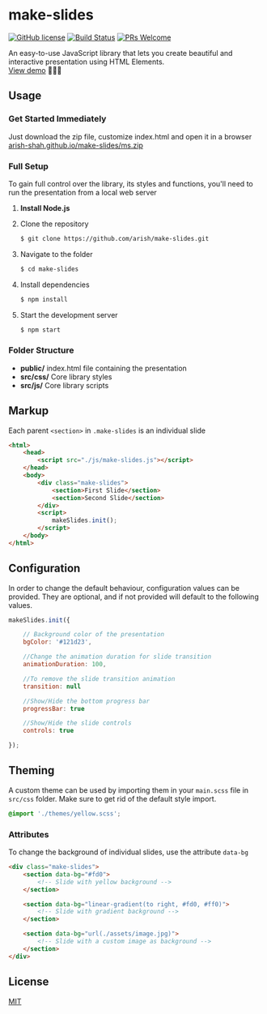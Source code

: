# make-slides

[![GitHub license](https://img.shields.io/github/license/Arish-Shah/make-slides?color=blue)](https://github.com/Arish-Shah/make-slides/blob/master/LICENSE) [![Build Status](https://travis-ci.com/Arish-Shah/make-slides.svg?branch=master)](https://travis-ci.com/Arish-Shah/make-slides) [![PRs Welcome](https://img.shields.io/badge/PRs-welcome-brightgreen.svg)]()

An easy-to-use JavaScript library that lets you create beautiful and interactive presentation using HTML Elements.\
[View demo](https://arish-shah.github.io/make-slides)
🌈📝🚀

## Usage

### Get Started Immediately

Just download the zip file, customize index.html and open it in a browser\
[arish-shah.github.io/make-slides/ms.zip](https://arish-shah.github.io/make-slides/ms.zip)

### Full Setup

To gain full control over the library, its styles and functions, you'll need to run the presentation from a local web server

1. **Install Node.js**

1. Clone the repository

   ```sh
   $ git clone https://github.com/arish/make-slides.git
   ```

1. Navigate to the folder
   ```sh
   $ cd make-slides
   ```
1. Install dependencies
   ```sh
   $ npm install
   ```
1. Start the development server
   ```sh
   $ npm start
   ```

### Folder Structure

- **public/** index.html file containing the presentation
- **src/css/** Core library styles
- **src/js/** Core library scripts

## Markup

Each parent `<section>` in `.make-slides` is an individual slide

```html
<html>
	<head>
		<script src="./js/make-slides.js"></script>
	</head>
	<body>
		<div class="make-slides">
			<section>First Slide</section>
			<section>Second Slide</section>
		</div>
		<script>
			makeSlides.init();
		</script>
	</body>
</html>
```

## Configuration

In order to change the default behaviour, configuration values can be provided. They are optional, and if not provided will default to the following values.

```javascript
makeSlides.init({

	// Background color of the presentation
	bgColor: '#121d23',

	//Change the animation duration for slide transition
	animationDuration: 100,

	//To remove the slide transition animation
	transition: null

	//Show/Hide the bottom progress bar
	progressBar: true

	//Show/Hide the slide controls
	controls: true

});
```

## Theming

A custom theme can be used by importing them in your `main.scss` file in `src/css` folder. Make sure to get rid of the default style import.

```scss
@import './themes/yellow.scss';
```

### Attributes

To change the background of individual slides, use the attribute `data-bg`

```html
<div class="make-slides">
	<section data-bg="#fd0">
		<!-- Slide with yellow background -->
	</section>

	<section data-bg="linear-gradient(to right, #fd0, #ff0)">
		<!-- Slide with gradient background -->
	</section>

	<section data-bg="url(./assets/image.jpg)">
		<!-- Slide with a custom image as background -->
	</section>
</div>
```

## License

[MIT](LICENSE)
